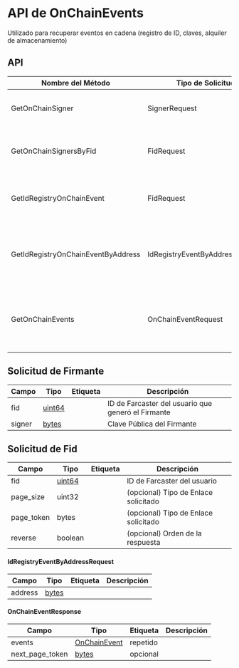 # API de OnChainEvents

Utilizado para recuperar eventos en cadena (registro de ID, claves, alquiler de almacenamiento)

## API

| Nombre del Método                  | Tipo de Solicitud               | Tipo de Respuesta    | Descripción                                                                                                                    |
| ---------------------------------- | ------------------------------- | -------------------- | ------------------------------------------------------------------------------------------------------------------------------ |
| GetOnChainSigner                   | SignerRequest                   | OnChainEvent         | Devuelve el evento en cadena para un firmante activo de un Fid                                                                 |
| GetOnChainSignersByFid             | FidRequest                      | OnChainEventResponse | Devuelve todos los eventos de adición de claves de cuenta (firmantes) activos para un Fid                                      |
| GetIdRegistryOnChainEvent          | FidRequest                      | OnChainEvent         | Devuelve el evento más reciente de registro/transferencia en cadena para un fid                                                |
| GetIdRegistryOnChainEventByAddress | IdRegistryEventByAddressRequest | OnChainEvent         | Devuelve el evento de registro/transferencia por dirección si existe (permite buscar fid por dirección)                        |
| GetOnChainEvents                   | OnChainEventRequest             | OnChainEventResponse | Devuelve todos los eventos en cadena filtrados por tipo para un Fid (incluye claves inactivas y eventos de alquiler expirados) |

## Solicitud de Firmante

| Campo  | Tipo        | Etiqueta | Descripción                                        |
| ------ | ----------- | -------- | -------------------------------------------------- |
| fid    | [uint64](#) |          | ID de Farcaster del usuario que generó el Firmante |
| signer | [bytes](#)  |          | Clave Pública del Firmante                         |

## Solicitud de Fid

| Campo      | Tipo        | Etiqueta | Descripción                          |
| ---------- | ----------- | -------- | ------------------------------------ |
| fid        | [uint64](#) |          | ID de Farcaster del usuario          |
| page_size  | uint32      |          | (opcional) Tipo de Enlace solicitado |
| page_token | bytes       |          | (opcional) Tipo de Enlace solicitado |
| reverse    | boolean     |          | (opcional) Orden de la respuesta     |

#### IdRegistryEventByAddressRequest

| Campo   | Tipo            | Etiqueta | Descripción |
| ------- | --------------- | -------- | ----------- |
| address | [bytes](#bytes) |          |             |

#### OnChainEventResponse

| Campo           | Tipo                          | Etiqueta | Descripción |
| --------------- | ----------------------------- | -------- | ----------- |
| events          | [OnChainEvent](#onchainevent) | repetido |             |
| next_page_token | [bytes](#bytes)               | opcional |             |

